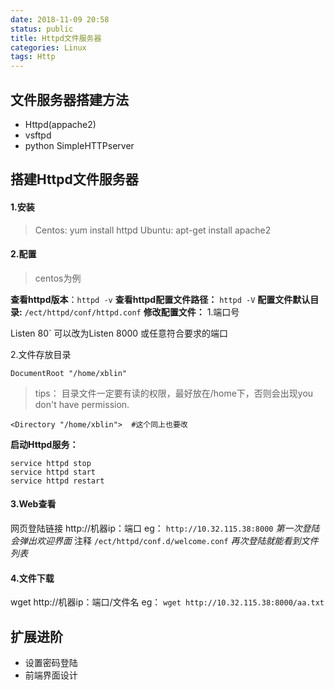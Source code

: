 ```yaml
---
date: 2018-11-09 20:58
status: public
title: Httpd文件服务器
categories: Linux
tags: Http
---
```


## 文件服务器搭建方法
- Httpd(appache2)
- vsftpd
- python SimpleHTTPserver

## 搭建Httpd文件服务器
#### 1.安装
> Centos: yum install httpd
> Ubuntu: apt-get install apache2

#### 2.配置
> centos为例

**查看httpd版本**：`httpd -v`
**查看httpd配置文件路径：** `httpd -V`
**配置文件默认目录:** `/ect/httpd/conf/httpd.conf`
**修改配置文件：**
1.端口号

Listen 80` 
可以改为Listen 8000 或任意符合要求的端口

2.文件存放目录

`DocumentRoot "/home/xblin"`

> tips： 目录文件一定要有读的权限，最好放在/home下，否则会出现you don't have permission.

`<Directory "/home/xblin">  #这个同上也要改`

**启动Httpd服务：**

```Shell
service httpd stop
service httpd start
service httpd restart
```
#### 3.Web查看
网页登陆链接 http://机器ip：端口
eg： `http://10.32.115.38:8000`
*第一次登陆会弹出欢迎界面*
注释  `/ect/httpd/conf.d/welcome.conf` 
*再次登陆就能看到文件列表*

#### 4.文件下载
wget http://机器ip：端口/文件名
eg： `wget http://10.32.115.38:8000/aa.txt`

## 扩展进阶

- 设置密码登陆
- 前端界面设计
